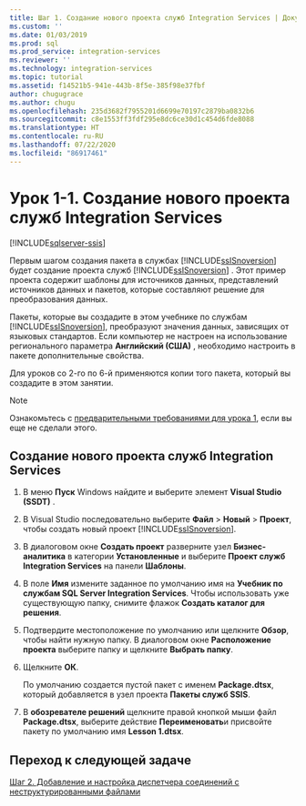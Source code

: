 ```yaml
---
title: Шаг 1. Создание нового проекта служб Integration Services | Документация Майкрософт
ms.custom: ''
ms.date: 01/03/2019
ms.prod: sql
ms.prod_service: integration-services
ms.reviewer: ''
ms.technology: integration-services
ms.topic: tutorial
ms.assetid: f14521b5-941e-443b-8f5e-385f98e37fbf
author: chugugrace
ms.author: chugu
ms.openlocfilehash: 235d3682f7955201d6699e70197c2879ba0832b6
ms.sourcegitcommit: c8e1553ff3fdf295e8dc6ce30d1c454d6fde8088
ms.translationtype: HT
ms.contentlocale: ru-RU
ms.lasthandoff: 07/22/2020
ms.locfileid: "86917461"
---
```

# <a name="lesson-1-1-create-a-new-integration-services-project"></a>Урок 1-1. Создание нового проекта служб Integration Services

[!INCLUDE[sqlserver-ssis](../includes/applies-to-version/sqlserver-ssis.md)]



Первым шагом создания пакета в службах [!INCLUDE[ssISnoversion](../includes/ssisnoversion-md.md)] будет создание проекта служб [!INCLUDE[ssISnoversion](../includes/ssisnoversion-md.md)] . Этот пример проекта содержит шаблоны для источников данных, представлений источников данных и пакетов, которые составляют решение для преобразования данных.  
  
Пакеты, которые вы создадите в этом учебнике по службам [!INCLUDE[ssISnoversion](../includes/ssisnoversion-md.md)], преобразуют значения данных, зависящих от языковых стандартов. Если компьютер не настроен на использование регионального параметра **Английский (США)** , необходимо настроить в пакете дополнительные свойства. 

Для уроков со 2-го по 6-й применяются копии того пакета, который вы создадите в этом занятии.  
  
> [!NOTE]  
> Ознакомьтесь с [предварительными требованиями для урока 1](../integration-services/lesson-1-create-a-project-and-basic-package-with-ssis.md#prerequisites), если вы еще не сделали этого.

## <a name="create-a-new-integration-services-project"></a>Создание нового проекта служб Integration Services  
  
1.  В меню **Пуск** Windows найдите и выберите элемент **Visual Studio (SSDT)** .  
  
2.  В Visual Studio последовательно выберите **Файл** > **Новый** > **Проект**, чтобы создать новый проект [!INCLUDE[ssISnoversion](../includes/ssisnoversion-md.md)].  
  
3.  В диалоговом окне **Создать проект** разверните узел **Бизнес-аналитика** в категории **Установленные** и выберите **Проект служб Integration Services** на панели **Шаблоны**.  
  
4.  В поле **Имя** измените заданное по умолчанию имя на **Учебник по службам SQL Server Integration Services**. Чтобы использовать уже существующую папку, снимите флажок **Создать каталог для решения**.  
  
5.  Подтвердите местоположение по умолчанию или щелкните **Обзор**, чтобы найти нужную папку. В диалоговом окне **Расположение проекта** выберите папку и щелкните **Выбрать папку**.  
  
6.  Щелкните **ОК**.  
  
    По умолчанию создается пустой пакет с именем **Package.dtsx**, который добавляется в узел проекта **Пакеты служб SSIS**.  
  
7.  В **обозревателе решений** щелкните правой кнопкой мыши файл **Package.dtsx**, выберите действие **Переименовать**и присвойте пакету по умолчанию имя **Lesson 1.dtsx**.  
  
## <a name="go-to-next-task"></a>Переход к следующей задаче
[Шаг 2. Добавление и настройка диспетчера соединений с неструктурированными файлами](../integration-services/lesson-1-2-adding-and-configuring-a-flat-file-connection-manager.md)  
  
